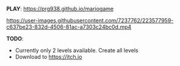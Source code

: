 **PLAY**: https://prg938.github.io/mariogame


https://user-images.githubusercontent.com/7237762/223577959-c637be23-832d-4506-81ac-a7303c24bc0d.mp4


**TODO**: 
* Currently only 2 levels available. Create all levels
* Download to https://itch.io
